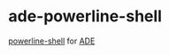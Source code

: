# ade-powerline-shell

[powerline-shell](https://github.com/b-ryan/powerline-shell) for [ADE](https://ade-cli.readthedocs.io/en/latest/)
